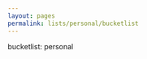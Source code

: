 ```yaml
---
layout: pages
permalink: lists/personal/bucketlist
---
```


<div id="personallist" class="content-wrapper">
    bucketlist: personal
</div>
